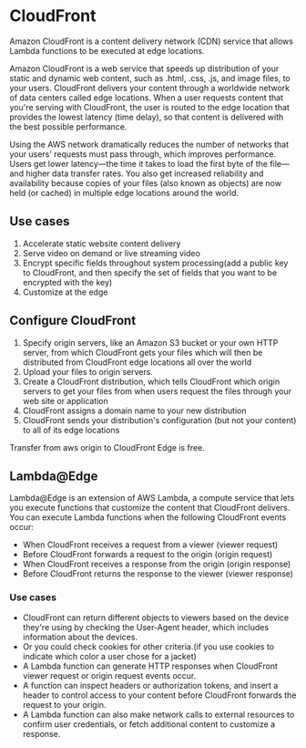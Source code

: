 CloudFront
=======

Amazon CloudFront is a content delivery network (CDN) service that allows Lambda functions to be executed at edge locations.

Amazon CloudFront is a web service that speeds up distribution of your static and dynamic web content, such as .html, .css, .js, and image files, to your users. CloudFront delivers your content through a worldwide network of data centers called edge locations. When a user requests content that you're serving with CloudFront, the user is routed to the edge location that provides the lowest latency (time delay), so that content is delivered with the best possible performance.


Using the AWS network dramatically reduces the number of networks that your users' requests must pass through, which improves performance. Users get lower latency—the time it takes to load the first byte of the file—and higher data transfer rates.
You also get increased reliability and availability because copies of your files (also known as objects) are now held (or cached) in multiple edge locations around the world.

## Use cases
1. Accelerate static website content delivery
2. Serve video on demand or live streaming video
3. Encrypt specific fields throughout system processing(add a public key to CloudFront, and then specify the set of fields that you want to be encrypted with the key)
4. Customize at the edge

## Configure CloudFront 
1. Specify origin servers, like an Amazon S3 bucket or your own HTTP server, from which CloudFront gets your files which will then be distributed from CloudFront edge locations all over the world
2. Upload your files to origin servers. 
3. Create a CloudFront distribution, which tells CloudFront which origin servers to get your files from when users request the files through your web site or application
4. CloudFront assigns a domain name to your new distribution 
5. CloudFront sends your distribution's configuration (but not your content) to all of its edge locations

Transfer from aws origin to CloudFront Edge is free.

## Lambda@Edge
Lambda@Edge is an extension of AWS Lambda, a compute service that lets you execute functions that customize the content that CloudFront delivers. 
You can execute Lambda functions when the following CloudFront events occur:
- When CloudFront receives a request from a viewer (viewer request)
- Before CloudFront forwards a request to the origin (origin request)
- When CloudFront receives a response from the origin (origin response)
- Before CloudFront returns the response to the viewer (viewer response)
 
### Use cases
- CloudFront can return different objects to viewers based on the device they're using by checking the User-Agent header, which includes information about the devices.
- Or you could check cookies for other criteria.(if you use cookies to indicate which color a user chose for a jacket) 
- A Lambda function can generate HTTP responses when CloudFront viewer request or origin request events occur.
- A function can inspect headers or authorization tokens, and insert a header to control access to your content before CloudFront forwards the request to your origin.
- A Lambda function can also make network calls to external resources to confirm user credentials, or fetch additional content to customize a response.